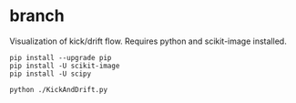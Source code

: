 # branch

Visualization of kick/drift flow.
Requires python and scikit-image installed.

```
pip install --upgrade pip
pip install -U scikit-image
pip install -U scipy

python ./KickAndDrift.py
```
